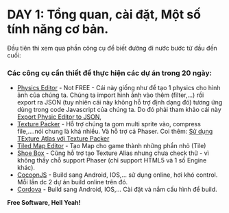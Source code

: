 # DAY 1: Tổng quan, cài đặt, Một số tính năng cơ bản. 

Đầu tiên thì xem qua phần công cụ để biết đường đi nước bước từ đầu đến cuối:

### Các công cụ cần thiết để thực hiện các dự án trong 20 ngày:
* [Physics Editor] - Not FREE - Cái này giống như để tạo 1 physics cho hình ảnh của chúng ta. Chúng ta import hình ảnh vào thêm (filter,...) rồi export ra JSON (tuy nhiên cái này không hỗ trợ định dạng đó) tương ứng dùng trong code Javascript của chúng ta. 
Do đó phải tham khảo cái này [Export Physic Editor to JSON],
* [Texture Packer] - Hỗ trợ chúng ta gom multi sprite vào, compress file,....nói chung là khá nhiều. Và hỗ trợ cả Phaser.
Coi thêm: [Sử dụng TExture Atlas với Texture Packer]
* [Tiled Map Editor] - Tạo Map cho game thành những phần nhỏ (Tile)
* [Shoe Box] - Cũng hỗ trợ tạo Texture Alias nhưng chưa check thử - vì không thấy chỗ support Phaser (chỉ support HTML5 và 1 số Engine khác).
* [CocoonJS] - Build sang Android, IOS,... sử dụng online, hơi khó control. Mỗi lần dc 2 dự án build online trên đó.
* [Cordova] - Build sang Android, IOS,... Cài đặt và nắm cấu hình để build.

**Free Software, Hell Yeah!**

[//]: # (These are reference links used in the body of this note and get stripped out when the markdown processor does its job. There is no need to format nicely because it shouldn't be seen. Thanks)

[Physics Editor]: <https://www.codeandweb.com/physicseditor>
[Export Physic Editor to JSON]: <https://github.com/melonjs/melonJS/wiki/How-to-load-PhysicEditor-Shapes-into-your-project>
[Texture Packer]: <https://www.codeandweb.com/texturepacker>
[Sử dụng TExture Atlas với Texture Packer]: <https://github.com/melonjs/melonJS/wiki/How-to-use-Texture-Atlas-with-TexturePacker>
[Tiled Map Editor]: <http://www.mapeditor.org/>
[Shoe Box]: <http://renderhjs.net/shoebox/>
[CocoonJS]: <https://cocoon.io/>
[Cordova]: <https://cordova.apache.org/>